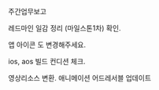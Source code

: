 주간업무보고

레드마인 일감 정리 (마일스톤1차) 확인. 

앱 아이콘 도 변경해주세요. 

ios, aos 빌드 컨디션 체크.

영상리소스 변환.
애니메이션
어드레서블 업데이트 